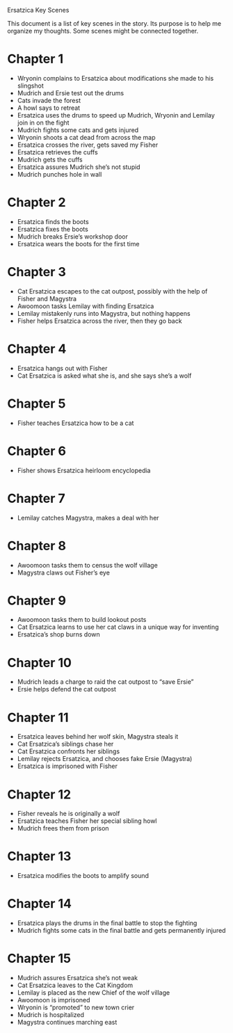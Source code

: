 Ersatzica Key Scenes

This document is a list of key scenes in the story. Its purpose is to help me organize my thoughts. Some scenes might be connected together.

# Chapter 1

-   Wryonin complains to Ersatzica about modifications she made to his slingshot
-   Mudrich and Ersie test out the drums
-   Cats invade the forest
-   A howl says to retreat
-   Ersatzica uses the drums to speed up Mudrich, Wryonin and Lemilay join in on the fight
-   Mudrich fights some cats and gets injured
-   Wryonin shoots a cat dead from across the map
-   Ersatzica crosses the river, gets saved my Fisher
-   Ersatzica retrieves the cuffs
-   Mudrich gets the cuffs
-   Ersatzica assures Mudrich she’s not stupid
-   Mudrich punches hole in wall

# Chapter 2

-   Ersatzica finds the boots
-   Ersatzica fixes the boots
-   Mudrich breaks Ersie’s workshop door
-   Ersatzica wears the boots for the first time

# Chapter 3

-   Cat Ersatzica escapes to the cat outpost, possibly with the help of Fisher and Magystra
-   Awoomoon tasks Lemilay with finding Ersatzica
-   Lemilay mistakenly runs into Magystra, but nothing happens
-   Fisher helps Ersatzica across the river, then they go back

# Chapter 4

-   Ersatzica hangs out with Fisher
-   Cat Ersatzica is asked what she is, and she says she’s a wolf

# Chapter 5

-   Fisher teaches Ersatzica how to be a cat

# Chapter 6

-   Fisher shows Ersatzica heirloom encyclopedia

# Chapter 7

-   Lemilay catches Magystra, makes a deal with her

# Chapter 8

-   Awoomoon tasks them to census the wolf village
-   Magystra claws out Fisher’s eye

# Chapter 9

-   Awoomoon tasks them to build lookout posts
-   Cat Ersatzica learns to use her cat claws in a unique way for inventing
-   Ersatzica’s shop burns down

# Chapter 10

-   Mudrich leads a charge to raid the cat outpost to “save Ersie”
-   Ersie helps defend the cat outpost

# Chapter 11

-   Ersatzica leaves behind her wolf skin, Magystra steals it
-   Cat Ersatzica’s siblings chase her
-   Cat Ersatzica confronts her siblings
-   Lemilay rejects Ersatzica, and chooses fake Ersie (Magystra)
-   Ersatzica is imprisoned with Fisher

# Chapter 12

-   Fisher reveals he is originally a wolf
-   Ersatzica teaches Fisher her special sibling howl
-   Mudrich frees them from prison

# Chapter 13

-   Ersatzica modifies the boots to amplify sound

# Chapter 14

-   Ersatzica plays the drums in the final battle to stop the fighting
-   Mudrich fights some cats in the final battle and gets permanently injured

# Chapter 15

-   Mudrich assures Ersatzica she’s not weak
-   Cat Ersatzica leaves to the Cat Kingdom
-   Lemilay is placed as the new Chief of the wolf village
-   Awoomoon is imprisoned
-   Wryonin is “promoted” to new town crier
-   Mudrich is hospitalized
-   Magystra continues marching east
